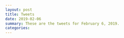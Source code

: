 ```yaml
---
layout: post
title: Tweets
date: 2019-02-06
summary: These are the tweets for February 6, 2019.
categories:
---
```


